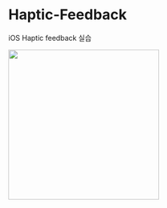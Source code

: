 # Haptic-Feedback
iOS Haptic feedback 실습

<img src="https://user-images.githubusercontent.com/15855011/154843421-8eaf0134-1853-428c-94d9-d446afdcd222.png" width=300>
